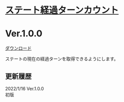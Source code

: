 # [ステート経過ターンカウント](https://raw.githubusercontent.com/nuun888/MZ/master/NUUN_StateTurnCount.js)
# Ver.1.0.0
[ダウンロード](https://raw.githubusercontent.com/nuun888/MZ/master/NUUN_StateTurnCount.js)  

ステートの現在の経過ターンを取得できるようにします。  

## 更新履歴
2022/1/16 Ver.1.0.0  
初版  
